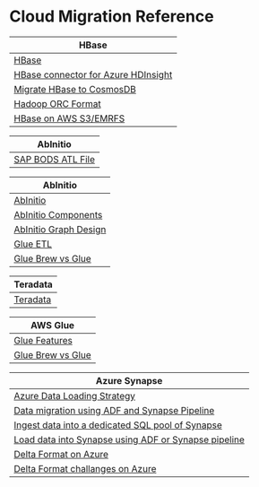 # Cloud Migration Reference 

| HBase  | 
|  ----------- |
| [HBase](https://hbase.apache.org) 	|
| [HBase connector for Azure HDInsight](https://docs.microsoft.com/en-us/azure/data-factory/connector-hbase?tabs=data-factory) |
| [Migrate HBase to CosmosDB](https://docs.microsoft.com/en-us/azure/cosmos-db/sql/migrate-hbase-to-cosmos-db) |
| [Hadoop ORC Format](https://orc.apache.org) |
| [HBase on AWS S3/EMRFS](https://d1.awsstatic.com/whitepapers/Migrating_to_Apache_Hbase_on_Amazon_S3_on_Amazon_EMR.pdf) |

| AbInitio  | 
|  ----------- |
|  [SAP BODS ATL File](https://www.ijert.org/research/sap-data-services-and-object-promotions-IJERTV9IS120134.pdf) |

| AbInitio  | 
|  ----------- |
|  [AbInitio](https://www.abinitio.com) |
|  [AbInitio Components](http://abinitio-components.blogspot.com) |
|  [AbInitio Graph Design](http://abinitio-graph.blogspot.com) |
|  [Glue ETL](https://aws.amazon.com/glue/features)  |
|  [Glue Brew vs Glue](https://cloudacademy.com/course/management-saa-c03/aws-glue-databrew-vs-glue-studio) |

| Teradata  | 
|  ----------- |
| [Teradata](https://docs.teradata.com/r/Teradata-VantageTM-SQL-Fundamentals/July-2021/Database-Objects) |


| AWS Glue  | 
|  ----------- |
| [Glue Features](https://aws.amazon.com/glue/features) |
| [Glue Brew vs Glue](https://cloudacademy.com/course/management-saa-c03/aws-glue-databrew-vs-glue-studio) |


| Azure Synapse  | 
|  ----------- |
| [Azure Data Loading Strategy](https://learn.microsoft.com/en-us/azure/synapse-analytics/sql-data-warehouse/design-elt-data-loading) |
| [Data migration using ADF and Synapse Pipeline](https://learn.microsoft.com/en-us/azure/data-factory/load-azure-sql-data-warehouse?toc=%2Fazure%2Fsynapse-analytics%2Fsql-data-warehouse%2Ftoc.json&tabs=data-factory) |
| [Ingest data into a dedicated SQL pool of Synapse](https://learn.microsoft.com/en-us/azure/synapse-analytics/data-integration/data-integration-sql-pool?source=recommendations) |
| [Load data into Synapse using ADF or Synapse pipeline](https://learn.microsoft.com/en-us/azure/data-factory/load-azure-sql-data-warehouse?tabs=data-factory) |
| [Delta Format on Azure](https://docs.microsoft.com/en-us/azure/data-factory/format-delta) |
| [Delta Format challanges on Azure](https://docs.microsoft.com/en-us/azure/synapse-analytics/sql/resources-self-help-sql-on-demand?tabs=x80070002#delta-lake) |
